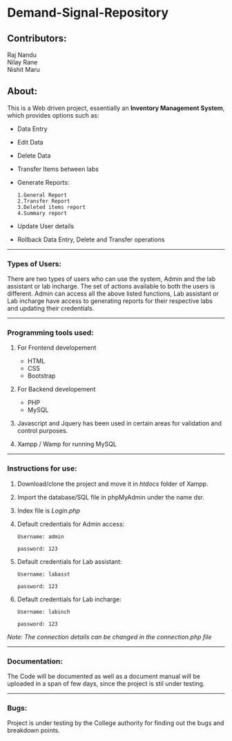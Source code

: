 # Demand-Signal-Repository

## Contributors:
Raj Nandu  
Nilay Rane  
Nishit Maru

## About:  
This is a Web driven project, essentially an **Inventory Management System**, which provides options such as:  
* Data Entry
* Edit Data
* Delete Data
* Transfer Items between labs
* Generate Reports:

      1.General Report
      2.Transfer Report
      3.Deleted items report
      4.Summary report
      
* Update User details
* Rollback Data Entry, Delete and Transfer operations

---
### Types of Users:
There are two types of users who can use the system, Admin and the lab assistant or lab incharge.
The set of actions available to both the users is different. Admin can access all the above listed functions, Lab assistant or Lab incharge have access to generating reports for their respective labs and updating their credentials.

---
### Programming tools used:
1. For Frontend developement

      * HTML
      * CSS
      * Bootstrap

2. For Backend developement

      * PHP
      * MySQL

3. Javascript and Jquery has been used in certain areas for validation and control purposes.

4. Xampp / Wamp for running MySQL

---
### Instructions for use:
1. Download/clone the project and move it in *htdocs* folder of Xampp.
2. Import the database/SQL file in phpMyAdmin under the name dsr.
3. Index file is *Login.php*
4. Default credentials for Admin access:

      `Username: admin`
      
      `password: 123`

5. Default credentials for Lab assistant:

      `Username: labasst`
      
      `password: 123`
      
6. Default credentials for Lab incharge:

      `Username: labinch`
      
      `password: 123`
      
*Note: The connection details can be changed in the connection.php file*

---
### Documentation:
The Code will be documented as well as a document manual will be uploaded in a span of few days, since the project is stil under testing.

---
### Bugs:
Project is under testing by the College authority for finding out the bugs and breakdown points.
